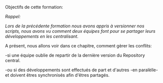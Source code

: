 
Objectifs de cette formation:

_Rappel:_

_Lors de la précédente formation_
_nous avons appris à versionner nos scripts,_
_nous avons vu comment deux équipes font pour se partager leurs développements en les centralisant._


A présent, nous allons voir dans ce chapitre, comment gèrer les conflits: 

-si une équipe oublie de repartir de la dernière version du Repository central.

-ou si des développements sont effectués de part et d'autres -en paralèlle- et doivent êtres synchronisés afin d'êtres partagés.
